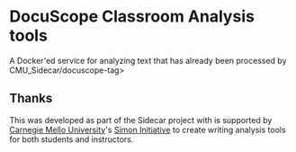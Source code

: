 # DocuScope Classroom Analysis tools

A Docker'ed service for analyzing text that has already been processed by
CMU_Sidecar/docuscope-tag>

## Thanks
This was developed as part of the Sidecar project with is supported by
[Carnegie Mello University](https://www.cmu.edu/)'s
[Simon Initiative](https://www.cmu.edu/simon/) to create writing analysis
tools for both students and instructors.
